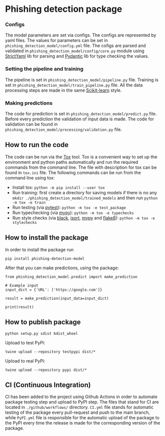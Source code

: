 # Phishing detection package

### Configs

The model parameters are set via configs. The configs are represented by yaml files. The values
for parameters can be set in `phishing_detection_model/config.yml` file. The cofigs are parsed and validated
in `phishing_detection_model/config/core.py` module using [StrictYaml](https://github.com/crdoconnor/strictyaml) lib for parsing
and [Pydantic](https://pydantic-docs.helpmanual.io/) lib for type checking the values.

### Setting the pipeline and training

The pipeline is set in `phishing_detection_model/pipeline.py` file. Training is set in
`phishing_detection_model/train_pipeline.py` file. All the data processing steps are made in the same
[Scikit-learn](https://scikit-learn.org/stable/) style.

### Making predictions

The code for prediction is set in `phishing_detection_model/predict.py` file. Before every prediction
the validation of input data is made. The code for validation can be found in
`phishing_detection_model/processing/validation.py` file.

## How to run the code

The code can be run via the [Tox](https://pypi.org/project/tox/) tool. Tox is a
convenient way to set up the environment and python paths automatically and run the
required commands from the command line. The file with description for tox can be found
in `tox.ini` file. The following commands can be run from the command line
using tox:

- Install tox: `python -m pip install --user tox`
- Run training: first create a directory for saving models if there is no any `mkdir ./phishing_detection_model/trained_models` and then run `python -m tox -e train`
- Run testing (via [pytest](https://docs.pytest.org/en/6.2.x/)): `python -m tox -e test_package`
- Run typechecking (via [mypy](https://mypy.readthedocs.io/en/stable/)): `python -m tox -e typechecks`
- Run style checks
  (via [black](https://github.com/psf/black), [isort](https://github.com/PyCQA/isort),
  [mypy](https://mypy.readthedocs.io/en/stable/)
  and [flake8](https://pypi.org/project/flake8/)): `python -m tox -e stylechecks`

## How to install the package

In order to install the package run

```
pip install phishing-detection-model
```

After that you can make predictions, using the package:

```
from phishing_detection_model.predict import make_prediction

# Example input
input_dict = {'URL': ['https://google.com']}

result = make_prediction(input_data=input_dict)

print(result)
```

## How to publish package

```
python setup.py sdist bdist_wheel
```

Upload to test PyPi:
```
twine upload --repository testpypi dist/*
```

Upload to real PyPi:
```
twine upload --repository pypi dist/*
```

## CI (Continuous Integration)

CI has been added to the project using Github Actions in order to automate package testing step and upload to PyPI step. The files that stand for CI are located in `./github/workflows/` directory. `CI.yml` file stands for automatic testing of the package every pull-request and push to the main branch, while `PyPI.yml` file is responsible for the automatic upload of the package to the PyPI every time the release is made for the corresponding version of the package.
